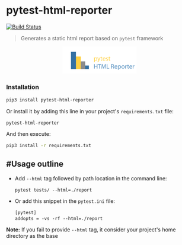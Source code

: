 # pytest-html-reporter
[![Build Status](https://travis-ci.com/prashanth-sams/pytest-html-reporter.svg?branch=master)](https://travis-ci.com/prashanth-sams/pytest-html-reporter)

> Generates a static html report based on `pytest` framework

<div align="center"><img src="./PHR.png" width="200"/></div>

### Installation

```bash
pip3 install pytest-html-reporter
```

Or install it by adding this line in your project's `requirements.txt` file:

```text
pytest-html-reporter
```

And then execute:
```bash
pip3 install -r requirements.txt
```

## #Usage outline

- Add `--html` tag followed by path location in the command line:
    ```shell script
    pytest tests/ --html=./report
    ```

- Or add this snippet in the `pytest.ini` file:
    ```shell script
    [pytest]
    addopts = -vs -rf --html=./report
    ```

**Note:** If you fail to provide `--html` tag, it consider your project's home directory as the base 